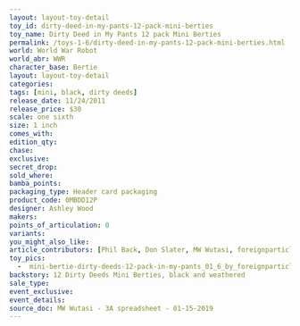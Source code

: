 ```yaml
---
layout: layout-toy-detail 
toy_id: dirty-deed-in-my-pants-12-pack-mini-berties
toy_name: Dirty Deed in My Pants 12 pack Mini Berties
permalink: /toys-1-6/dirty-deed-in-my-pants-12-pack-mini-berties.html
world: World War Robot
world_abr: WWR
character_base: Bertie
layout: layout-toy-detail
categories: 
tags: [mini, black, dirty deeds]
release_date: 11/24/2011
release_price: $30 
scale: one sixth
size: 1 inch
comes_with: 
edition_qty: 
chase: 
exclusive: 
secret_drop: 
sold_where: 
bamba_points: 
packaging_type: Header card packaging
product_code: 0MBDD12P
designer: Ashley Wood
makers: 
points_of_articulation: 0
variants: 
you_might_also_like: 
article_contributors: [Phil Back, Don Slater, MW Wutasi, foreignparticle]
toy_pics: 
  -  mini-bertie-dirty-deeds-12-pack-in-my-pants_01_6_by_foreignparticle.jpg
backstory: 12 Dirty Deeds Mini Berties, black and weathered
sale_type: 
event_exclusive: 
event_details: 
source_doc: MW Wutasi - 3A spreadsheet - 01-15-2019
---
```

